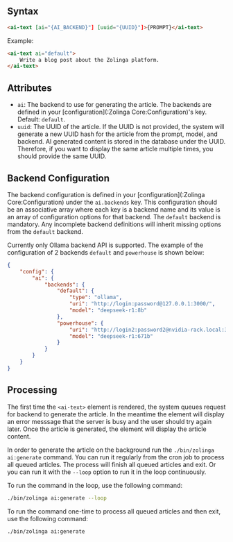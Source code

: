 ## Syntax

```html
<ai-text [ai="{AI_BACKEND}"] [uuid="{UUID}"]>{PROMPT}</ai-text>
```

Example:

```html
<ai-text ai="default">
    Write a blog post about the Zolinga platform.
</ai-text>
```

## Attributes

- `ai`: The backend to use for generating the article. The backends are defined in your [configuration](:Zolinga Core:Configuration)'s key. Default: `default`.
- `uuid`: The UUID of the article. If the UUID is not provided, the system will generate a new UUID hash for the article from the prompt, model, and backend. AI generated content is stored in the database under the UUID. Therefore, if you want to display the same article multiple times, you should provide the same UUID.

## Backend Configuration

The backend configuration is defined in your [configuration](:Zolinga Core:Configuration) under the `ai.backends` key. This configuration should be an associative array where each key is a backend name and its value is an array of configuration options for that backend. The `default` backend is mandatory. Any incomplete backend definitions will inherit missing options from the `default` backend.

Currently only Ollama backend API is supported. The example of the configuration of 2 backends `default` and `powerhouse` is shown below:
```json
{
    "config": {
        "ai": {
            "backends": {
                "default": {
                    "type": "ollama",
                    "uri": "http://login:password@127.0.0.1:3000/",
                    "model": "deepseek-r1:8b"
                },
                "powerhouse": {
                    "uri": "http://login2:password2@nvidia-rack.local:3000/",
                    "model": "deepseek-r1:671b"
                }
            }
        }
    }
}
```

## Processing

The first time the `<ai-text>` element is rendered, the system queues request for backend to generate the article. In the meantime the element will display an error messsage that the server is busy and the user should try again later. Once the article is generated, the element will display the article content. 

In order to generate the article on the background run the `./bin/zolinga ai:generate` command. You can run it regularly from the cron job to process all queued articles. The process will finish all queued articles and exit. Or you can run it with the `--loop` option to run it in the loop continuously.

To run the command in the loop, use the following command:
```bash
./bin/zolinga ai:generate --loop
```

To run the command one-time to process all queued articles and then exit, use the following command:
```bash
./bin/zolinga ai:generate
```
